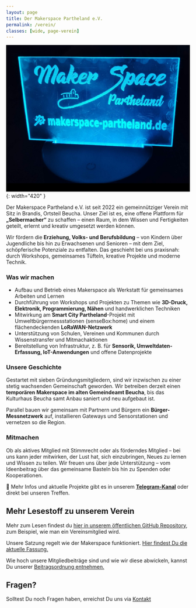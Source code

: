 ```yaml
---
layout: page
title: Der Makerspace Partheland e.V.
permalink: /verein/
classes: [wide, page-verein]
---
```


![](/assets/images/verein/Bildschirmfoto-vom-2022-04-09-17-53-59.png){: width="420" }

Der Makerspace Partheland e.V. ist seit 2022 ein gemeinnütziger Verein mit Sitz in Brandis, Ortsteil Beucha. Unser Ziel ist es, eine offene Plattform für **„Selbermacher“** zu schaffen – einen Raum, in dem Wissen und Fertigkeiten geteilt, erlernt und kreativ umgesetzt werden können.

Wir fördern die **Erziehung, Volks- und Berufsbildung** – von Kindern über Jugendliche bis hin zu Erwachsenen und Senioren – mit dem Ziel, schöpferische Potenziale zu entfalten. Das geschieht bei uns praxisnah: durch Workshops, gemeinsames Tüfteln, kreative Projekte und moderne Technik.

### Was wir machen
- Aufbau und Betrieb eines Makerspace als Werkstatt für gemeinsames Arbeiten und Lernen
- Durchführung von Workshops und Projekten zu Themen wie **3D-Druck, Elektronik, Programmierung, Nähen** und handwerklichen Techniken
- Mitwirkung am **Smart City Partheland**-Projekt mit Umweltbürgermessstationen (senseBox:home) und einem flächendeckenden **LoRaWAN-Netzwerk**
- Unterstützung von Schulen, Vereinen und Kommunen durch Wissenstransfer und Mitmachaktionen
- Bereitstellung von Infrastruktur, z. B. für **Sensorik, Umweltdaten-Erfassung, IoT-Anwendungen** und offene Datenprojekte

### Unsere Geschichte
Gestartet mit sieben Gründungsmitgliedern, sind wir inzwischen zu einer stetig wachsenden Gemeinschaft geworden. Wir betreiben derzeit einen **temporären Makerspace im alten Gemeindeamt Beucha**, bis das Kulturhaus Beucha samt Anbau saniert und neu aufgebaut ist.

Parallel bauen wir gemeinsam mit Partnern und Bürgern ein **Bürger-Messnetzwerk** auf, installieren Gateways und Sensorstationen und vernetzen so die Region.

### Mitmachen
Ob als aktives Mitglied mit Stimmrecht oder als förderndes Mitglied – bei uns kann jeder mitwirken, der Lust hat, sich einzubringen, Neues zu lernen und Wissen zu teilen. Wir freuen uns über jede Unterstützung – vom Ideenbeitrag über das gemeinsame Basteln bis hin zu Spenden oder Kooperationen.

📌 Mehr Infos und aktuelle Projekte gibt es in unserem **[Telegram-Kanal](https://t.me/makerspacepartheland)** oder direkt bei unseren Treffen.

## Mehr Lesestoff zu unserem Verein

Mehr zum Lesen findest du [hier in unserem öffentlichen GitHub Repository](https://github.com/makerspace-partheland/Vereinsdokumente), zum Beispiel, wie man ein Vereinsmitglied wird.

Unsere Satzung regelt wie der Makerspace funktioniert. [Hier findest Du die aktuelle Fassung.][1]

Wie hoch unsere Mitgliedbeiträge sind und wie wir diese abwickeln, kannst Du unserer [Beitragsordnung entnehmen.][2]

## Fragen?

Solltest Du noch Fragen haben, erreichst Du uns via [Kontakt](/kontakt/)

[1]: https://github.com/makerspace-partheland/Vereinsdokumente/blob/f2fa5fe92b422313d272f059c50a4c5431a2f777/Satzung%20-%20Makerspace%20Partheland%20e.V.pdf
[2]: https://github.com/makerspace-partheland/Vereinsdokumente/blob/f2fa5fe92b422313d272f059c50a4c5431a2f777/Beitragsordnung%20-%20Makerspace%20Partheland%20e.V.pdf
